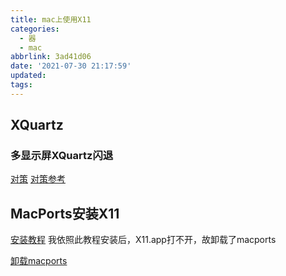 ```yaml
---
title: mac上使用X11
categories:
  - 器
  - mac
abbrlink: 3ad41d06
date: '2021-07-30 21:17:59'
updated:
tags:
---
```


## XQuartz



### 多显示屏XQuartz闪退

[对策](https://apple.stackexchange.com/questions/235279/inkscape-or-other-xquartz-window-disappears-when-using-external-screen) [对策参考](https://www.laptopmag.com/articles/mirror-display-macos)

## MacPorts安装X11

[安装教程](https://www.jianshu.com/p/fd422e004f62) 我依照此教程安装后，X11.app打不开，故卸载了macports

[卸载macports](https://guide.macports.org/chunked/installing.macports.uninstalling.html)
